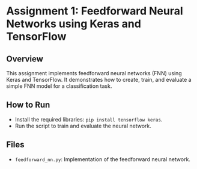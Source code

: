 # Assignment 1: Feedforward Neural Networks using Keras and TensorFlow

## Overview
This assignment implements feedforward neural networks (FNN) using Keras and TensorFlow. It demonstrates how to create, train, and evaluate a simple FNN model for a classification task.

## How to Run
- Install the required libraries: `pip install tensorflow keras`.
- Run the script to train and evaluate the neural network.

## Files
- `feedforward_nn.py`: Implementation of the feedforward neural network.

